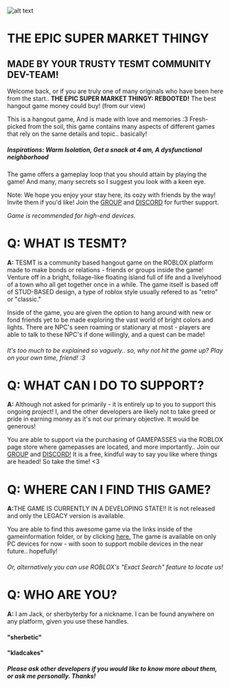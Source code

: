 ![alt text](https://github.com/user-attachments/assets/f8e3d94b-0e02-4e14-91f5-de56756d6075 "tesmt roles preview")

# THE EPIC SUPER MARKET THINGY
## MADE BY YOUR TRUSTY TESMT COMMUNITY DEV-TEAM!

Welcome back, or if you are truly one of many originals who have been here from the start..
**THE EPIC SUPER MARKET THINGY: REBOOTED!** The best hangout game money could buy! (from our view)

This is a hangout game, And is made with love and memories :3
Fresh-picked from the soil, this game contains many aspects of different games that rely on the same details and topic.. basically!
##### Inspirations: Warm Isolation, Get a snack at 4 am, A dysfunctional neighborhood

The game offers a gameplay loop that you should attain by playing the game! And many, many secrets so I suggest you look with a keen eye.

Note: We hope you enjoy your stay here, its cozy with friends by the way! Invite them if you'd like!
Join the [GROUP](https://www.roblox.com/communities/33202011/tesmt-community) and [DISCORD](https://discord.gg/zZh5rzVtgy) for further support.

*Game is recommended for high-end devices.*

# Q: WHAT IS TESMT?

<b>A:</b> TESMT is a community based hangout game on the ROBLOX platform made to make bonds or relations - friends or groups inside the game!
Venture off in a bright, foilage-like floating island full of life and a livelyhood of a town who all get together once in a while.
The game itself is based off of STUD-BASED design, a type of roblox style usually refered to as "retro" or "classic."

Inside of the game, you are given the option to hang around with new or fond friends yet to be made exploring the vast world of bright colors and lights.
There are NPC's seen roaming or stationary at most - players are able to talk to these NPC's if done willingly, and a quest can be made!
###### It's too much to be explained so vaguely.. so, why not hit the game up? Play on your own time, friend! :3

# Q: WHAT CAN I DO TO SUPPORT?

<b>A:</b> Although not asked for primarily - it is entirely up to you to support this ongoing project!
I, and the other developers are likely not to take greed or pride in earning money as it's not our primary objective.
It would be generous!

You are able to support via the purchasing of GAMEPASSES via the ROBLOX page store where gamepasses are located, and more importantly..
Join our [GROUP](https://www.roblox.com/communities/33202011/tesmt-community) and [DISCORD!](https://discord.gg/zZh5rzVtgy) It is a free, kindful way to say you like where things are headed! So take the time! <3

# Q: WHERE CAN I FIND THIS GAME?

<b>A:</b>THE GAME IS CURRENTLY IN A DEVELOPING STATE!! It is not released and only the LEGACY version is available.


You are able to find this awesome game via the links inside of the gameinformation folder, or by clicking [here.](https://www.roblox.com/games/14969290168/tesmt-rebooted)
The game is available on only PC devices for now - with soon to support mobile devices in the near future.. hopefully!
###### Or, alternatively you can use ROBLOX's "Exact Search" feature to locate us!

# Q: WHO ARE YOU?

<b>A:</b> I am Jack, or sherbyterby for a nickname. I can be found anywhere on any platform, given you use these handles.
#### "sherbetic"
#### "kladcakes"
##### Please ask other developers if you would like to know more about them, or ask me personally. Thanks!
